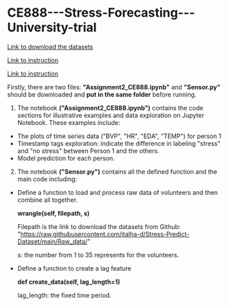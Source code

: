 # CE888---Stress-Forecasting---University-trial

[Link to download the datasets](https://github.com/italha-d/Stress-Predict-Dataset)

[Link to instruction](https://moodle.essex.ac.uk/pluginfile.php/1007595/course/section/139943/2022_CE888_Assignment_2.pdf?time=1675939526588)

[Link to instruction](https://moodle.essex.ac.uk/pluginfile.php/1007595/course/section/139943/2022_CE888_Project_Stress_wearables.pdf?time=1674147604064)


Firstly, there are two files: **"Assignment2_CE888.ipynb"** and **"Sensor.py"** should be downloaded and **put in the same folder** before running.




1. The notebook **("Assignment2_CE888.ipynb")** contains the code sections for illustrative examples and data exploration on Jupyter Notebook.
These examples include:
- The plots of time series data ("BVP", "HR", "EDA", "TEMP") for person 1
- Timestamp tags exploration: indicate the difference in labeling "stress" and "no stress" between Person 1 and the others.
- Model prediction for each person.

2. The notebook **("Sensor.py")** contains all the defined function and the main code including:
- Define a function to load and process raw data of volunteers and then combine all together.

  **wrangle(self, filepath, s)**
  
  Filepath is the link to download the datasets from Github:  "https://raw.githubusercontent.com/italha-d/Stress-Predict-Dataset/main/Raw_data/"
  
  s: the number from 1 to 35 represents for the volunteers.
  
- Define a function to create a lag feature

  **def create_data(self, lag_length=1)**
  
  lag_length: the fixed time period.

